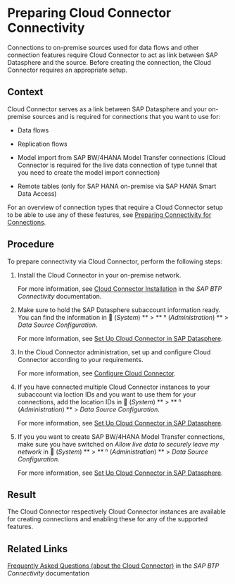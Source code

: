 <!-- loio35141e7668774958b5e59495f7a7828e -->

<link rel="stylesheet" type="text/css" href="../css/sap-icons.css"/>

# Preparing Cloud Connector Connectivity

Connections to on-premise sources used for data flows and other connection features require Cloud Connector to act as link between SAP Datasphere and the source. Before creating the connection, the Cloud Connector requires an appropriate setup.



<a name="loio35141e7668774958b5e59495f7a7828e__section_iyq_hvz_4tb"/>

## Context

Cloud Connector serves as a link between SAP Datasphere and your on-premise sources and is required for connections that you want to use for:

-   Data flows

-   Replication flows

-   Model import from SAP BW/4HANA Model Transfer connections \(Cloud Connector is required for the live data connection of type tunnel that you need to create the model import connection\)

-   Remote tables \(only for SAP HANA on-premise via SAP HANA Smart Data Access\)


For an overview of connection types that require a Cloud Connector setup to be able to use any of these features, see [Preparing Connectivity for Connections](preparing-connectivity-for-connections-bffbd58.md).



<a name="loio35141e7668774958b5e59495f7a7828e__section_j3m_4vz_4tb"/>

## Procedure

To prepare connectivity via Cloud Connector, perform the following steps:

1.  Install the Cloud Connector in your on-premise network.

    For more information, see [Cloud Connector Installation](https://help.sap.com/viewer/cca91383641e40ffbe03bdc78f00f681/Cloud/en-US/57ae3d62f63440f7952e57bfcef948d3.html) in the *SAP BTP Connectivity* documentation.

2.  Make sure to hold the SAP Datasphere subaccount information ready. You can find the information in <span class="FPA-icons"></span> \(*System*\) ** \> ** <span class="Belize-icons"></span> \(*Administration*\) ** \> *Data Source Configuration*.

    For more information, see [Set Up Cloud Connector in SAP Datasphere](set-up-cloud-connector-in-sap-datasphere-6de74f7.md).

3.  In the Cloud Connector administration, set up and configure Cloud Connector according to your requirements.

    For more information, see [Configure Cloud Connector](configure-cloud-connector-f289920.md).

4.  If you have connected multiple Cloud Connector instances to your subaccount via loction IDs and you want to use them for your connections, add the location IDs in <span class="FPA-icons"></span> \(*System*\) ** \> ** <span class="Belize-icons"></span> \(*Administration*\) ** \> *Data Source Configuration*.

    For more information, see [Set Up Cloud Connector in SAP Datasphere](set-up-cloud-connector-in-sap-datasphere-6de74f7.md).

5.  If you you want to create SAP BW/4HANA Model Transfer connections, make sure you have switched on *Allow live data to securely leave my network* in <span class="FPA-icons"></span> \(*System*\) ** \> ** <span class="Belize-icons"></span> \(*Administration*\) ** \> *Data Source Configuration*.

    For more information, see [Set Up Cloud Connector in SAP Datasphere](set-up-cloud-connector-in-sap-datasphere-6de74f7.md).




<a name="loio35141e7668774958b5e59495f7a7828e__section_stc_svz_4tb"/>

## Result

The Cloud Connector respectively Cloud Connector instances are available for creating connections and enabling these for any of the supported features.



<a name="loio35141e7668774958b5e59495f7a7828e__section_vpb_spb_s5b"/>

## Related Links

[Frequently Asked Questions \(about the Cloud Connector\)](https://help.sap.com/docs/CP_CONNECTIVITY/cca91383641e40ffbe03bdc78f00f681/f8d6f9ab43c14e52a9e8036515a472e9.html) in the *SAP BTP Connectivity* documentation

